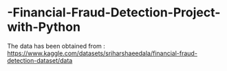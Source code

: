 # -Financial-Fraud-Detection-Project-with-Python
The data has been obtained from : https://www.kaggle.com/datasets/sriharshaeedala/financial-fraud-detection-dataset/data
